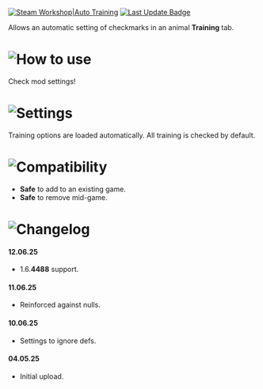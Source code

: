 [![Steam Workshop|Auto Training](https://img.shields.io/steam/subscriptions/3475428845?style=for-the-badge&logo=steam&label=Auto%20Training&labelColor=blue
)](https://steamcommunity.com/sharedfiles/filedetails/?id=3475428845)
[![Last Update Badge](https://img.shields.io/steam/update-date/3475428845?style=for-the-badge&label=Last%20update)](https://github.com/Tea-Cup/RW_AutoTraining/releases/latest)

Allows an automatic setting of checkmarks in an animal **Training** tab.

# ![How to use](https://i.postimg.cc/jqk53P2R/h-How-To-Use.png)

Check mod settings!

# ![Settings](https://i.postimg.cc/t4F4gc5g/h-Settings.png)

Training options are loaded automatically.
All training is checked by default.

# ![Compatibility](https://i.postimg.cc/3NWwJJSM/h-Compatibility.png)

- **Safe** to add to an existing game.
- **Safe** to remove mid-game.

# ![Changelog](https://i.postimg.cc/k4T4mtyF/h-Changelog.png)

#### 12.06.25

- 1.6.**4488** support.

#### 11.06.25

- Reinforced against nulls.

#### 10.06.25

- Settings to ignore defs.

#### 04.05.25

- Initial upload.
